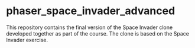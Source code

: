 # phaser_space_invader_advanced
This repository contains the final version of the Space Invader clone developed together as part of the course. The clone is based on the Space Invader exercise.
